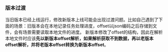 ### 版本过渡
当旧版本已经上线运行，修改新版本上线可能会出现过渡问题。比如自己遇到了下面的场景：旧版本会在本地记录任务处理进度，offset以json编码之后存储到文件，会有场景需要读取本地文件的进度。
新版本修改了offset的结构，因此在解析本地文件时应该**先以新版本offset解析，如果解析获取不到数据，再以老版本offset解析，并将老版本offset转换为新版本offset**。
